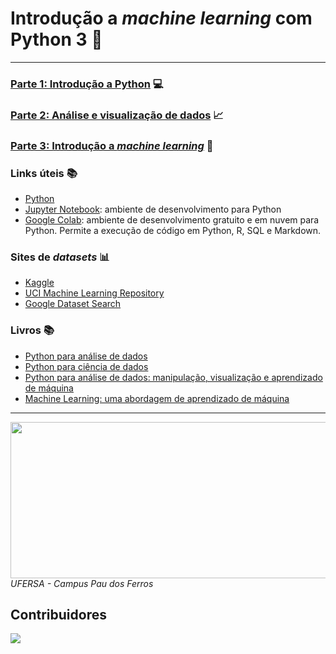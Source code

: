 # Introdução a _machine learning_ com Python 3 🤖

---


### [Parte 1: Introdução a Python](https://github.com/cilab-ufersa/introduction_machine_learning/tree/main/parte_1_introducao_python)  💻

### [Parte 2: Análise e visualização de dados](https://github.com/cilab-ufersa/introduction_machine_learning/tree/main/parte_2_analise_dados) 📈 

### [Parte 3: Introdução a _machine learning_](https://github.com/cilab-ufersa/introduction_machine_learning/tree/main/parte_3_machine_learning) 🧠

### Links úteis 📚

- [Python](https://www.python.org/)
- [Jupyter Notebook](https://jupyter.org/): ambiente de desenvolvimento para Python
- [Google Colab](https://colab.research.google.com/): ambiente de desenvolvimento gratuito e em nuvem para Python. Permite a execução de código em Python, R, SQL e Markdown.

### Sites de _datasets_ 📊

- [Kaggle](https://www.kaggle.com/)
- [UCI Machine Learning Repository](https://archive.ics.uci.edu/ml/index.php)
- [Google Dataset Search](https://datasetsearch.research.google.com/)

### Livros 📚

- [Python para análise de dados](https://www.amazon.com.br/Python-An%C3%A1lise-Dados-Wes-McKinney/dp/8575224028)
- [Python para ciência de dados](https://www.amazon.com.br/Python-Ci%C3%AAncia-Dados-Wes-McKinney/dp/8575224620)
- [Python para análise de dados: manipulação, visualização e aprendizado de máquina](https://www.amazon.com.br/Python-An%C3%A1lise-Dados-Manipula%C3%A7%C3%A3o-Aprendizado/dp/8575225032)
- [Machine Learning: uma abordagem de aprendizado de máquina](https://www.amazon.com.br/Machine-Learning-Aprendizado-Abordagem-Portuguese/dp/8575224736)



---

<div>
  <img src="https://github.com/roscibely/algorithms-and-data-structure/blob/develop/ufersa.jpg" width="700" height="250">
</div>
<i>UFERSA - Campus Pau dos Ferros</i>




## Contribuidores 
<a href="https://github.com/cilab-ufersa/introduction_machine_learning/graphs/contributors">
  <img src="https://contrib.rocks/image?repo=cilab-ufersa/introduction_machine_learning">
</a>
